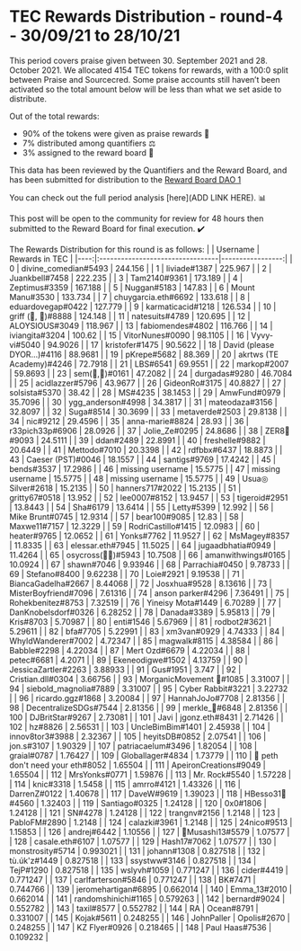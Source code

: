 
# TEC Rewards Distribution - round-4  - 30/09/21 to 28/10/21
This period covers praise given between 30. September 2021 and 28. October 2021. We allocated 4154 TEC tokens for rewards, with a 100:0 split between Praise and Sourcecred. Some praise accounts still haven’t been activated so the total amount below will be less than what we set aside to distribute.

Out of the total rewards:

* 90% of the tokens were given as praise rewards :pray:
* 7% distributed among quantifiers :balance_scale:
* 3% assigned to the reward board :memo:

This data has been reviewed by the Quantifiers and the Reward Board, and has been submitted for distribution to the [Reward Board DAO 1](https://xdai.aragon.blossom.software/#/rewardboardtec/)


You can check out the full period analysis [here](ADD LINK HERE). :bar_chart:

This post will be open to the community for review for 48 hours then submitted to the Reward Board for final execution. :heavy_check_mark:

The Rewards Distribution for this round is as follows:
|     | Username                         |   Rewards in TEC |
|----:|:---------------------------------|-----------------:|
|   0 | divine_comedian#5493             |       244.156    |
|   1 | liviade#1387                     |       225.967    |
|   2 | Juankbell#7458                   |       222.235    |
|   3 | Tam2140#9361                     |       173.189    |
|   4 | Zeptimus#3359                    |       167.188    |
|   5 | Nuggan#5183                      |       147.83     |
|   6 | Mount Manu#3530                  |       133.734    |
|   7 | chuygarcia.eth#6692              |       133.618    |
|   8 | eduardovegap#0422                |       127.779    |
|   9 | karmaticacid#1218                |       126.534    |
|  10 | griff (💜, 💜)#8888              |       124.148    |
|  11 | natesuits#4789                   |       120.695    |
|  12 | ALOYSIOUS#3049                   |       118.967    |
|  13 | fabiomendes#4802                 |       116.766    |
|  14 | iviangita#3204                   |       100.62     |
|  15 | VitorNunes#0090                  |        98.1105   |
|  16 | Vyvy-vi#5040                     |        94.9026   |
|  17 | kristofer#1475                   |        90.5622   |
|  18 | David (please DYOR...)#4116      |        88.9681   |
|  19 | pKrepe#5682                      |        88.369    |
|  20 | akrtws (TE Academy)#4246         |        72.7918   |
|  21 | LBS#6541                         |        69.9551   |
|  22 | markop#2007                      |        59.8693   |
|  23 | sem(🌸,🐝)#0161                  |        47.2082   |
|  24 | durgadas#9280                    |        46.7084   |
|  25 | acidlazzer#5796                  |        43.9677   |
|  26 | GideonRo#3175                    |        40.8827   |
|  27 | solsista#5370                    |        38.42     |
|  28 | MS#4235                          |        38.1453   |
|  29 | AmwFund#0979                     |        35.7096   |
|  30 | ygg_anderson#4998                |        34.3817   |
|  31 | mateodaza#3156                   |        32.8097   |
|  32 | Suga#8514                        |        30.3699   |
|  33 | metaverde#2503                   |        29.8138   |
|  34 | nic#9212                         |        29.4596   |
|  35 | anna-marie#8824                  |        28.93     |
|  36 | r33pich33p#6906                  |        28.0926   |
|  37 | Jolie_Ze#0295                    |        24.8686   |
|  38 | ZER8🧠#9093                      |        24.5111   |
|  39 | ddan#2489                        |        22.8991   |
|  40 | freshelle#9882                   |        20.6449   |
|  41 | Mettodo#7010                     |        20.3398   |
|  42 | rdfbbx#6437                      |        18.8873   |
|  43 | Caeser (PST)#0046                |        18.1557   |
|  44 | santigs#9769                     |        17.4242   |
|  45 | bends#3537                       |        17.2986   |
|  46 | missing username                 |        15.5775   |
|  47 | missing username                 |        15.5775   |
|  48 | missing username                 |        15.5775   |
|  49 | Usua◎ Silver#2618                |        15.2135   |
|  50 | hanners717#2022                  |        15.2135   |
|  51 | gritty67#0518                    |        13.952    |
|  52 | lee0007#8152                     |        13.9457   |
|  53 | tigeroid#2951                    |        13.8443   |
|  54 | Sha#6179                         |        13.6414   |
|  55 | Letty#5399                       |        12.992    |
|  56 | Mike Brunt#0745                  |        12.9314   |
|  57 | bear100#9085                     |        12.83     |
|  58 | Maxwe11#7157                     |        12.3229   |
|  59 | RodriCastillo#1415               |        12.0983   |
|  60 | heater#9765                      |        12.0652   |
|  61 | Yonks#7762                       |        11.9527   |
|  62 | MsMagey#8357                     |        11.8335   |
|  63 | elessar.eth#7945                 |        11.5025   |
|  64 | jugaadbhatia#0949                |        11.4264   |
|  65 | osycross(🦎🦎)#5943              |        10.7508   |
|  66 | amanwithwings#0165               |        10.0924   |
|  67 | shawn#7046                       |         9.93946  |
|  68 | Parrachia#0450                   |         9.78733  |
|  69 | Stefano#8400                     |         9.62238  |
|  70 | Loie#2921                        |         9.19538  |
|  71 | BiancaGadelha#2667               |         8.44068  |
|  72 | Josxhua#9528                     |         8.13616  |
|  73 | MisterBoyfriend#7096             |         7.61316  |
|  74 | anson parker#4296                |         7.36491  |
|  75 | Rohekbenitez#8753                |         7.32519  |
|  76 | Yineisy Mota#1449                |         6.70289  |
|  77 | DanKnobelsdorf#0326              |         6.28252  |
|  78 | Danada#3389                      |         5.95813  |
|  79 | Kris#8703                        |         5.70987  |
|  80 | enti#1546                        |         5.67969  |
|  81 | rodbot2#3621                     |         5.29611  |
|  82 | bfa#7705                         |         5.22991  |
|  83 | xm3van#0929                      |         4.74333  |
|  84 | WhyldWanderer#7002               |         4.72347  |
|  85 | magwalk#8115                     |         4.38584  |
|  86 | Babble#2298                      |         4.22034  |
|  87 | Mert Ozd#6679                    |         4.22034  |
|  88 | petec#6681                       |         4.2071   |
|  89 | Ekeneodigwe#1502                 |         4.13759  |
|  90 | JessicaZartler#2263              |         3.88933  |
|  91 | Gus#1951                         |         3.747    |
|  92 | Cristian.dll#0304                |         3.66756  |
|  93 | MorganicMovement 🍄#1085         |         3.31007  |
|  94 | siebold_magnolia#7889            |         3.31007  |
|  95 | Cyber Rabbit#3221                |         3.22732  |
|  96 | ricardo.ggz#1868                 |         3.20084  |
|  97 | HannahJoJo#7708                  |         2.81356  |
|  98 | DecentralizeSDGs#7544            |         2.81356  |
|  99 | merkle_🏴#6848                   |         2.81356  |
| 100 | DJBritStar#9267                  |         2.73081  |
| 101 | Javi | jgonz.eth#8431            |         2.71426  |
| 102 | hz#8826                          |         2.56531  |
| 103 | UncleBimBim#1401                 |         2.45938  |
| 104 | innov8tor3#3988                  |         2.32367  |
| 105 | heyitsDB#0852                    |         2.07541  |
| 106 | jon.s#3107                       |         1.90329  |
| 107 | patriacaelum#3496                |         1.82054  |
| 108 | graial#0787                      |         1.76427  |
| 109 | Globallager#4834                 |         1.73779  |
| 110 | 🐙 peth don't need your eth#8052 |         1.65504  |
| 111 | ApeironCreations#9049            |         1.65504  |
| 112 | MrsYonks#0771                    |         1.59876  |
| 113 | Mr. Rock#5540                    |         1.57228  |
| 114 | knic#3318                        |         1.5458   |
| 115 | amrro#4121                       |         1.43326  |
| 116 | DarrenZ#0122                     |         1.40678  |
| 117 | DaveW#9619                       |         1.39023  |
| 118 | HBesso31🐙#4560                  |         1.32403  |
| 119 | Santiago#0325                    |         1.24128  |
| 120 | 0x0#1806                         |         1.24128  |
| 121 | SN#4278                          |         1.24128  |
| 122 | trangnv#2156                     |         1.2148   |
| 123 | PabloFM#2890                     |         1.2148   |
| 124 | calazki#3961                     |         1.2148   |
| 125 | 24nico#9513                      |         1.15853  |
| 126 | andrej#6442                      |         1.10556  |
| 127 | 🐙Musashi13#5579                 |         1.07577  |
| 128 | casale.eth#6107                  |         1.07577  |
| 129 | Hash17#7062                      |         1.07577  |
| 130 | monstrosity#5714                 |         0.993021 |
| 131 | johann#1308                      |         0.827518 |
| 132 | tù.úk'z#1449                     |         0.827518 |
| 133 | ssystww#3146                     |         0.827518 |
| 134 | TejP#1290                        |         0.827518 |
| 135 | wslyvh#1059                      |         0.771247 |
| 136 | cider#4419                       |         0.771247 |
| 137 | carlfarterson#5846               |         0.771247 |
| 138 | BK#7471                          |         0.744766 |
| 139 | jeromehartigan#6895              |         0.662014 |
| 140 | Emma_13#2010                     |         0.662014 |
| 141 | randomshinichi#1165              |         0.579263 |
| 142 | bernard#9024                     |         0.552782 |
| 143 | taxil#8577                       |         0.552782 |
| 144 | RA | Ocean#8791                  |         0.331007 |
| 145 | Kojak#5611                       |         0.248255 |
| 146 | JohnPaller | Opolis#2670         |         0.248255 |
| 147 | KZ Flyer#0926                    |         0.218465 |
| 148 | Paul Haas#7536                   |         0.109232 |
